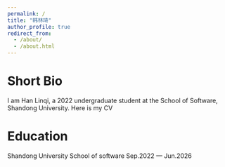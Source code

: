 ```yaml
---
permalink: /
title: "韩林琦"
author_profile: true
redirect_from: 
  - /about/
  - /about.html
---
```


Short Bio
======
I am Han Linqi, a 2022 undergraduate student at the School of Software, Shandong University. Here is my CV

Education
======
Shandong University School of software Sep.2022 — Jun.2026 

